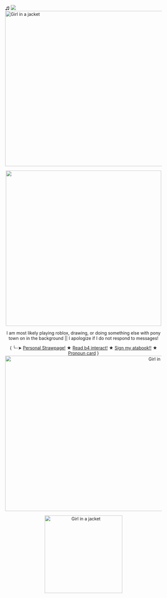 ♫ ![](https://komarev.com/ghpvc/?username=0celot0&color=520606&style=plastic)
<img src="https://files.catbox.moe/mytjea.png" alt="Girl in a jacket" width="1000" height="500">


<p align="center">
<img src="https://i.pinimg.com/736x/18/30/2f/18302f2407cb9ad370026ccfc8641359.jpg" width="500" height="500">

<p align="center">
 I am most likely playing roblox, drawing, or doing something else with pony town on in the background || I apologize if I do not respond to messages!
  


<p align="center">
  
  
</p>

<p align="center">
  {
      ╰┈➤ 
      <a href="https://0celot00.straw.page">Personal Strawpage!</a>
      ★
      <a href="https://ponytownprof.straw.page">Read b4 interact!</a>
      ★
      <a href= "https://0celot00.atabook.org">Sign my atabook!!</a>
      ★
      <a href= "https://en.pronouns.page/@0celot_o">Pronoun card</a>
  }

<img src="https://files.catbox.moe/vtm04p.png" alt="Girl in a jacket" width="1000" height="500">

<p align="center">
 <img src="https://media1.tenor.com/m/_nJJonuC3j4AAAAd/senketsu-akochan-hiro.gif" alt="Girl in a jacket" width="250" height="250">
 








